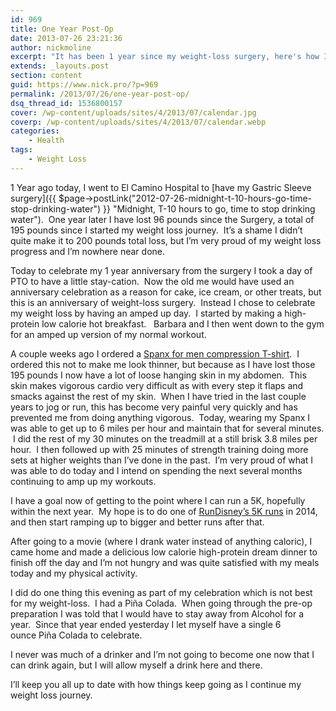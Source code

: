 ```yaml
---
id: 969
title: One Year Post-Op
date: 2013-07-26 23:21:36
author: nickmoline
excerpt: "It has been 1 year since my weight-loss surgery, here's how I'm doing and how I celebrated."
extends: _layouts.post
section: content
guid: https://www.nick.pro/?p=969
permalink: /2013/07/26/one-year-post-op/
dsq_thread_id: 1536800157
cover: /wp-content/uploads/sites/4/2013/07/calendar.jpg
coverp: /wp-content/uploads/sites/4/2013/07/calendar.webp
categories:
    - Health
tags:
    - Weight Loss
---
```

1 Year ago today, I went to El Camino Hospital to [have my Gastric Sleeve surgery]({{ $page->postLink("2012-07-26-midnight-t-10-hours-go-time-stop-drinking-water") }} "Midnight, T-10 hours to go, time to stop drinking water").  One year later I have lost 96 pounds since the Surgery, a total of 195 pounds since I started my weight loss journey.  It&#8217;s a shame I didn&#8217;t quite make it to 200 pounds total loss, but I&#8217;m very proud of my weight loss progress and I&#8217;m nowhere near done.

<!--more-->

Today to celebrate my 1 year anniversary from the surgery I took a day of PTO to have a little stay-cation.  Now the old me would have used an anniversary celebration as a reason for cake, ice cream, or other treats, but this is an anniversary of weight-loss surgery.  Instead I chose to celebrate my weight loss by having an amped up day.  I started by making a high-protein low calorie hot breakfast.   Barbara and I then went down to the gym for an amped up version of my normal workout.

A couple weeks ago I ordered a [Spanx for men compression T-shirt](http://www.freshpair.com/Spanx-for-Men-Cotton-Compression-Crew-607.html).  I ordered this not to make me look thinner, but because as I have lost those 195 pounds I now have a lot of loose hanging skin in my abdomen.  This skin makes vigorous cardio very difficult as with every step it flaps and smacks against the rest of my skin.  When I have tried in the last couple years to jog or run, this has become very painful very quickly and has prevented me from doing anything vigorous.  Today, wearing my Spanx I was able to get up to 6 miles per hour and maintain that for several minutes.  I did the rest of my 30 minutes on the treadmill at a still brisk 3.8 miles per hour.  I then followed up with 25 minutes of strength training doing more sets at higher weights than I&#8217;ve done in the past.  I&#8217;m very proud of what I was able to do today and I intend on spending the next several months continuing to amp up my workouts.

I have a goal now of getting to the point where I can run a 5K, hopefully within the next year.  My hope is to do one of [RunDisney&#8217;s 5K runs](http://www.rundisney.com/) in 2014, and then start ramping up to bigger and better runs after that.

After going to a movie (where I drank water instead of anything caloric), I came home and made a delicious low calorie high-protein dream dinner to finish off the day and I&#8217;m not hungry and was quite satisfied with my meals today and my physical activity.

<amp-img src="{{ site.baseurl }}/wp-content/uploads/sites/4/2013/07/IMG_20130726_193351.webp" alt="If you like Piña Coladas..." title="My first Piña Collada in over a year" width="2448" height="3264" layout="responsive" lightbox>
    <amp-img fallback src="{{ site.baseurl }}/wp-content/uploads/sites/4/2013/07/IMG_20130726_193351.jpg" alt="If you like Piña Coladas..." title="My first Piña Collada in over a year" width="2448" height="3264" layout="responsive" lightbox></amp-img>
</amp-img>
  
I did do one thing this evening as part of my celebration which is not best for my weight-loss.  I had a Piña Colada.  When going through the pre-op preparation I was told that I would have to stay away from Alcohol for a year.  Since that year ended yesterday I let myself have a single 6 ounce Piña Colada to celebrate.

I never was much of a drinker and I&#8217;m not going to become one now that I can drink again, but I will allow myself a drink here and there.

I&#8217;ll keep you all up to date with how things keep going as I continue my weight loss journey.
